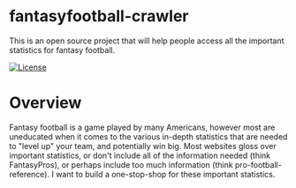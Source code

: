 # fantasyfootball-crawler
This is an open source project that will help people access all the important statistics for fantasy football.

[![License](https://img.shields.io/badge/License-Apache_2.0-blue.svg)](https://opensource.org/licenses/Apache-2.0)

# Overview

Fantasy football is a game played by many Americans, however most are uneducated when it comes to the various in-depth statistics that are needed to "level up" your team, and potentially win big. Most websites gloss over important statistics, or don't include all of the information needed (think FantasyPros), or perhaps include too much information (think pro-football-reference). I want to build a one-stop-shop for these important statistics.
